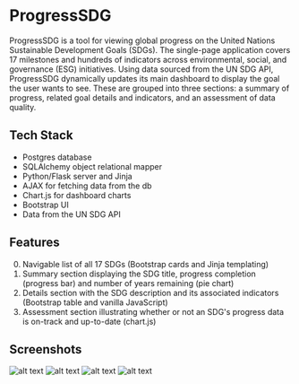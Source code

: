 # ProgressSDG
ProgressSDG is a tool for viewing global progress on the United Nations Sustainable Development Goals (SDGs). The single-page application covers 17 milestones and hundreds of indicators across environmental, social, and governance (ESG) initiatives. Using data sourced from the UN SDG API, ProgressSDG dynamically updates its main dashboard to display the goal the user wants to see. These are grouped into three sections: a summary of progress, related goal details and indicators, and  an assessment of data quality.

## Tech Stack
- Postgres database
- SQLAlchemy object relational mapper
- Python/Flask server and Jinja
- AJAX for fetching data from the db
- Chart.js for dashboard charts 
- Bootstrap UI
- Data from the UN SDG API

## Features
0. Navigable list of all 17 SDGs (Bootstrap cards and Jinja templating)
1. Summary section displaying the SDG title, progress completion (progress bar) and number of years remaining (pie chart)
2. Details section with the SDG description and its associated indicators (Bootstrap table and vanilla JavaScript)
3. Assessment section illustrating whether or not an SDG's progress data is on-track and up-to-date (chart.js)

## Screenshots
![alt text](https://github.com/Taiyo-SK/progressSDG/static/screenshots/overview.png "page overview")
![alt text](https://github.com/Taiyo-SK/progressSDG/static/screenshots/summary.png "summary section")
![alt text](https://github.com/Taiyo-SK/progressSDG/static/screenshots/details.png "details section")
![alt text](https://github.com/Taiyo-SK/progressSDG/static/screenshots/assessment.png "assessment section")